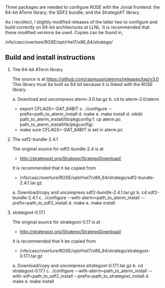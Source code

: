 Three packages are needed to configure ROSE with the Jovial frontend:
the 64-bit ATerm library; the SDF2 bundle; and the StrategoXT library.

As I recollect, I slightly modified releases of the latter two to
configure and build correctly on 64-bit architectures at LLNL. It is
recommended that these modified versions be used. Copies can be found in,

  /nfs/casc/overture/ROSE/opt/rhel7/x86_64/stratego/


Build and install instructions
------------------------------

   1. The 64-bit ATerm library
      
      The source is at https://github.com/rasmussn/aterms/releases/tag/v3.0
      This library must be built as 64 bit because it is linked with the ROSE library.

      a. Download and uncompress aterm-3.0.tar.gz
      b. cd to aterm-3.0/aterm
      -  export CFLAGS=-DAT_64BIT
      c. ./configure --prefix=path_to_aterm_install
      d. make
      e. make install
      d. mkdir path_to_aterm_install/lib/pkgconfig
      f. cp aterm.pc path_to_aterm_install/lib/pkgconfig/.
      - make sure CFLAGS=-DAT_64BIT is set in aterm.pc

   2. The sdf2-bundle-2.4.1

      The original source for sdf2-bundle-2.4 is at
         - http://strategoxt.org/Stratego/StrategoDownload/

      It is recommended that it be copied from
         - /nfs/casc/overture/ROSE/opt/rhel7/x86_64/stratego/sdf2-bundle-2.4.1.tar.gz

      a. Download/copy and uncompress sdf2-bundle-2.4.1.tar.gz
      b. cd sdf2-bundle-2.4.1
      c. ./configure --with-aterm=path_to_aterm_install --prefix=path_to_sdf2_install
      d. make
      e. make install

   3. strategoxt-0.17.1

      The original source for strategoxt-0.17 is at
         - http://strategoxt.org/Stratego/StrategoDownload/

      It is recommended that it be copied from
         - /nfs/casc/overture/ROSE/opt/rhel7/x86_64/stratego/strategoxt-0.17.1.tar.gz

      a. Download/copy and uncompress strategoxt-0.17.1.tar.gz
      b. cd strategoxt-0.17.1
      c. ./configure --with-aterm=path_to_aterm_install --with-sdf=path_to_sdf2_install --prefix=path_to_strategoxt_install
      d. make
      e. make install
